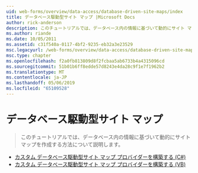 ```yaml
---
uid: web-forms/overview/data-access/database-driven-site-maps/index
title: データベース駆動型サイト マップ |Microsoft Docs
author: rick-anderson
description: このチュートリアルでは、データベース内の情報に基づいて動的にサイト マップを作成する方法について説明します。
ms.author: riande
ms.date: 10/05/2011
ms.assetid: c31f540a-0117-4bf2-9235-eb32a3e23529
msc.legacyurl: /web-forms/overview/data-access/database-driven-site-maps
msc.type: chapter
ms.openlocfilehash: f2a0fb813809d8f2fcbaa5ab6733b4a4315096cd
ms.sourcegitcommit: 51b01b6ff8edde57d8243e4da28c9f1e7f1962b2
ms.translationtype: MT
ms.contentlocale: ja-JP
ms.lasthandoff: 05/06/2019
ms.locfileid: "65109528"
---
```

# <a name="database-driven-site-maps"></a>データベース駆動型サイト マップ

> このチュートリアルでは、データベース内の情報に基づいて動的にサイト マップを作成する方法について説明します。

- [カスタム データベース駆動型サイト マップ プロバイダーを構築する (C#)](building-a-custom-database-driven-site-map-provider-cs.md)
- [カスタム データベース駆動型サイト マップ プロバイダーを構築する (VB)](building-a-custom-database-driven-site-map-provider-vb.md)
